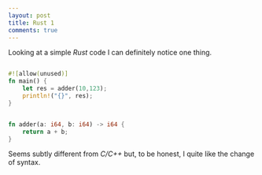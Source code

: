 ```yaml
---
layout: post
title: Rust 1
comments: true
---
```


Looking at a simple _Rust_ code I can definitely notice one thing.

```rust

#![allow(unused)]
fn main() {
    let res = adder(10,123);
    println!("{}", res);
}


fn adder(a: i64, b: i64) -> i64 {
    return a + b;
}

```

Seems subtly different from _C/C++_ but, to be honest, I quite like the change of syntax.
